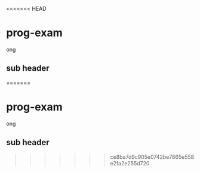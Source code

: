 <<<<<<< HEAD
# prog-exam
ong
## sub header
=======
# prog-exam
ong
## sub header
>>>>>>> ce8ba7d9c905e0742be7865e558e2fa2e255d720
